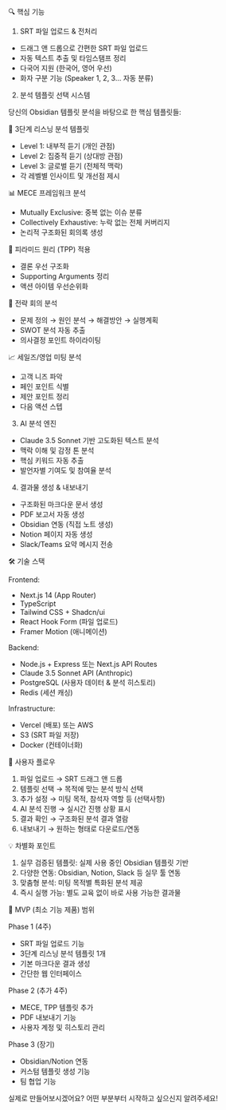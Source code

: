 🔍 핵심 기능

  1. SRT 파일 업로드 & 전처리

  - 드래그 앤 드롭으로 간편한 SRT 파일 업로드
  - 자동 텍스트 추출 및 타임스탬프 정리
  - 다국어 지원 (한국어, 영어 우선)
  - 화자 구분 기능 (Speaker 1, 2, 3... 자동 분류)

  2. 분석 템플릿 선택 시스템

  당신의 Obsidian 템플릿 분석을 바탕으로 한 핵심 템플릿들:

  🎯 3단계 리스닝 분석 템플릿
  - Level 1: 내부적 듣기 (개인 관점)
  - Level 2: 집중적 듣기 (상대방 관점)
  - Level 3: 글로벌 듣기 (전체적 맥락)
  - 각 레벨별 인사이트 및 개선점 제시

  📊 MECE 프레임워크 분석
  - Mutually Exclusive: 중복 없는 이슈 분류
  - Collectively Exhaustive: 누락 없는 전체 커버리지
  - 논리적 구조화된 회의록 생성

  🔺 피라미드 원리 (TPP) 적용
  - 결론 우선 구조화
  - Supporting Arguments 정리
  - 액션 아이템 우선순위화

  💼 전략 회의 분석
  - 문제 정의 → 원인 분석 → 해결방안 → 실행계획
  - SWOT 분석 자동 추출
  - 의사결정 포인트 하이라이팅

  📈 세일즈/영업 미팅 분석
  - 고객 니즈 파악
  - 페인 포인트 식별
  - 제안 포인트 정리
  - 다음 액션 스텝

  3. AI 분석 엔진

  - Claude 3.5 Sonnet 기반 고도화된 텍스트 분석
  - 맥락 이해 및 감정 톤 분석
  - 핵심 키워드 자동 추출
  - 발언자별 기여도 및 참여율 분석

  4. 결과물 생성 & 내보내기

  - 구조화된 마크다운 문서 생성
  - PDF 보고서 자동 생성
  - Obsidian 연동 (직접 노트 생성)
  - Notion 페이지 자동 생성
  - Slack/Teams 요약 메시지 전송

  🛠️ 기술 스택

  Frontend:
  - Next.js 14 (App Router)
  - TypeScript
  - Tailwind CSS + Shadcn/ui
  - React Hook Form (파일 업로드)
  - Framer Motion (애니메이션)

  Backend:
  - Node.js + Express 또는 Next.js API Routes
  - Claude 3.5 Sonnet API (Anthropic)
  - PostgreSQL (사용자 데이터 & 분석 히스토리)
  - Redis (세션 캐싱)

  Infrastructure:
  - Vercel (배포) 또는 AWS
  - S3 (SRT 파일 저장)
  - Docker (컨테이너화)

  📱 사용자 플로우

  1. 파일 업로드 → SRT 드래그 앤 드롭
  2. 템플릿 선택 → 목적에 맞는 분석 방식 선택
  3. 추가 설정 → 미팅 목적, 참석자 역할 등 (선택사항)
  4. AI 분석 진행 → 실시간 진행 상황 표시
  5. 결과 확인 → 구조화된 분석 결과 열람
  6. 내보내기 → 원하는 형태로 다운로드/연동

  💡 차별화 포인트

  1. 실무 검증된 템플릿: 실제 사용 중인 Obsidian 템플릿 기반
  2. 다양한 연동: Obsidian, Notion, Slack 등 실무 툴 연동
  3. 맞춤형 분석: 미팅 목적별 특화된 분석 제공
  4. 즉시 실행 가능: 별도 교육 없이 바로 사용 가능한 결과물

  🚀 MVP (최소 기능 제품) 범위

  Phase 1 (4주)
  - SRT 파일 업로드 기능
  - 3단계 리스닝 분석 템플릿 1개
  - 기본 마크다운 결과 생성
  - 간단한 웹 인터페이스

  Phase 2 (추가 4주)
  - MECE, TPP 템플릿 추가
  - PDF 내보내기 기능
  - 사용자 계정 및 히스토리 관리

  Phase 3 (장기)
  - Obsidian/Notion 연동
  - 커스텀 템플릿 생성 기능
  - 팀 협업 기능

  실제로 만들어보시겠어요? 어떤 부분부터 시작하고 싶으신지 알려주세요!
